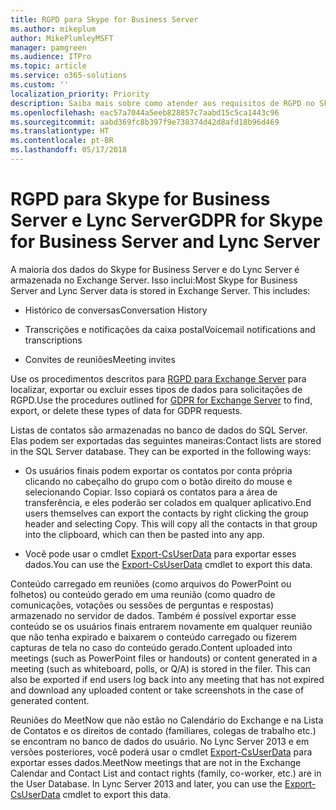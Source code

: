 ```yaml
---
title: RGPD para Skype for Business Server
ms.author: mikeplum
author: MikePlumleyMSFT
manager: pamgreen
ms.audience: ITPro
ms.topic: article
ms.service: o365-solutions
ms.custom: ''
localization_priority: Priority
description: Saiba mais sobre como atender aos requisitos de RGPD no Skype for Business Server e no Lync Server.
ms.openlocfilehash: eac57a7044a5eeb828857c7aabd15c5ca1443c96
ms.sourcegitcommit: aabd369fc8b397f9e738374d42d8afd18b96d469
ms.translationtype: HT
ms.contentlocale: pt-BR
ms.lasthandoff: 05/17/2018
---
```

# <a name="gdpr-for-skype-for-business-server-and-lync-server"></a><span data-ttu-id="84c7f-103">RGPD para Skype for Business Server e Lync Server</span><span class="sxs-lookup"><span data-stu-id="84c7f-103">GDPR for Skype for Business Server and Lync Server</span></span>

<span data-ttu-id="84c7f-p101">A maioria dos dados do Skype for Business Server e do Lync Server é armazenada no Exchange Server. Isso inclui:</span><span class="sxs-lookup"><span data-stu-id="84c7f-p101">Most Skype for Business Server and Lync Server data is stored in Exchange Server. This includes:</span></span>

-   <span data-ttu-id="84c7f-106">Histórico de conversas</span><span class="sxs-lookup"><span data-stu-id="84c7f-106">Conversation History</span></span>

-   <span data-ttu-id="84c7f-107">Transcrições e notificações da caixa postal</span><span class="sxs-lookup"><span data-stu-id="84c7f-107">Voicemail notifications and transcriptions</span></span>

-   <span data-ttu-id="84c7f-108">Convites de reuniões</span><span class="sxs-lookup"><span data-stu-id="84c7f-108">Meeting invites</span></span>

<span data-ttu-id="84c7f-109">Use os procedimentos descritos para [RGPD para Exchange Server](gdpr-for-exchange-server.md) para localizar, exportar ou excluir esses tipos de dados para solicitações de RGPD.</span><span class="sxs-lookup"><span data-stu-id="84c7f-109">Use the procedures outlined for [GDPR for Exchange Server](gdpr-for-exchange-server.md) to find, export, or delete these types of data for GDPR requests.</span></span>

<span data-ttu-id="84c7f-p102">Listas de contatos são armazenadas no banco de dados do SQL Server. Elas podem ser exportadas das seguintes maneiras:</span><span class="sxs-lookup"><span data-stu-id="84c7f-p102">Contact lists are stored in the SQL Server database. They can be exported in the following ways:</span></span>

-   <span data-ttu-id="84c7f-p103">Os usuários finais podem exportar os contatos por conta própria clicando no cabeçalho do grupo com o botão direito do mouse e selecionando Copiar. Isso copiará os contatos para a área de transferência, e eles poderão ser colados em qualquer aplicativo.</span><span class="sxs-lookup"><span data-stu-id="84c7f-p103">End users themselves can export the contacts by right clicking the group header and selecting Copy. This will copy all the contacts in that group into the clipboard, which can then be pasted into any app.</span></span>

-   <span data-ttu-id="84c7f-114">Você pode usar o cmdlet [Export-CsUserData](https://docs.microsoft.com/pt-BR/powershell/module/skype/export-csuserdata) para exportar esses dados.</span><span class="sxs-lookup"><span data-stu-id="84c7f-114">You can use the [Export-CsUserData](https://docs.microsoft.com/pt-BR/powershell/module/skype/export-csuserdata) cmdlet to export this data.</span></span>

<span data-ttu-id="84c7f-p104">Conteúdo carregado em reuniões (como arquivos do PowerPoint ou folhetos) ou conteúdo gerado em uma reunião (como quadro de comunicações, votações ou sessões de perguntas e respostas) armazenado no servidor de dados. Também é possível exportar esse conteúdo se os usuários finais entrarem novamente em qualquer reunião que não tenha expirado e baixarem o conteúdo carregado ou fizerem capturas de tela no caso do conteúdo gerado.</span><span class="sxs-lookup"><span data-stu-id="84c7f-p104">Content uploaded into meetings (such as PowerPoint files or handouts) or content generated in a meeting (such as whiteboard, polls, or Q/A) is stored in the filer. This can also be exported if end users log back into any meeting that has not expired and download any uploaded content or take screenshots in the case of generated content.</span></span>

<span data-ttu-id="84c7f-p105">Reuniões do MeetNow que não estão no Calendário do Exchange e na Lista de Contatos e os direitos de contado (familiares, colegas de trabalho etc.) se encontram no banco de dados do usuário. No Lync Server 2013 e em versões posteriores, você poderá usar o cmdlet [Export-CsUserData](https://docs.microsoft.com/pt-BR/powershell/module/skype/export-csuserdata) para exportar esses dados.</span><span class="sxs-lookup"><span data-stu-id="84c7f-p105">MeetNow meetings that are not in the Exchange Calendar and Contact List and contact rights (family, co-worker, etc.) are in the User Database. In Lync Server 2013 and later, you can use the [Export-CsUserData](https://docs.microsoft.com/pt-BR/powershell/module/skype/export-csuserdata) cmdlet to export this data.</span></span>
